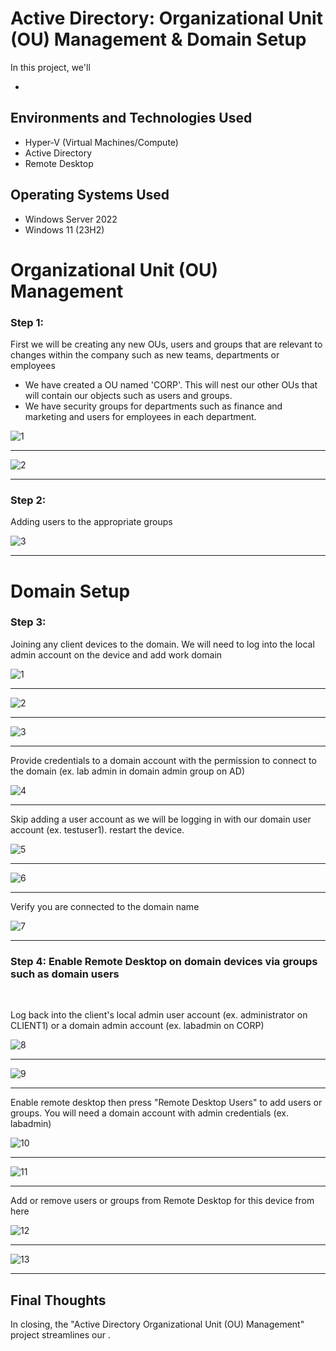 <h1> Active Directory: Organizational Unit (OU) Management & Domain Setup </h1>


<p>In this project, we'll  </p>

-  

<h2>Environments and Technologies Used</h2>

- Hyper-V (Virtual Machines/Compute)
- Active Directory
- Remote Desktop


<h2>Operating Systems Used </h2>

- Windows Server 2022
- Windows 11 (23H2)




<h1>Organizational Unit (OU) Management</h1>

<h3>Step 1: </h3>
<p>First we will be creating any new OUs, users and groups that are relevant to changes within the company such as new teams, departments or employees </p>

- We have created a OU named 'CORP'. This will nest our other OUs that will contain our objects such as users and groups.
- We have security groups for departments such as finance and marketing and users for employees in each department.

![1](https://github.com/user-attachments/assets/6cfc904c-8828-4b03-90ce-fd39f509e9b3)

____

![2](https://github.com/user-attachments/assets/43839d64-2072-4d43-a04e-1e7cd7a3b707)


____


<h3>Step 2: </h3>
<p> Adding users to the appropriate groups </p>


![3](https://github.com/user-attachments/assets/48c9dbcd-26d5-4abb-942a-fb2165b6e2f6)



____


<h1>Domain Setup</h1>


<h3>Step 3: </h3>
<p> Joining any client devices to the domain. We will need to log into the local admin account on the device and add work domain </p>


![1](https://github.com/user-attachments/assets/42b21543-8c8a-4ac3-8687-97206f453d0f)


____


![2](https://github.com/user-attachments/assets/6dec5922-4bf0-4995-8647-840cf0c88d02)


____


![3](https://github.com/user-attachments/assets/96ec8827-4f78-45ce-a9bd-987510e5a8ee)


____


Provide credentials to a domain account with the permission to connect to the domain (ex. lab admin in domain admin group on AD)


![4](https://github.com/user-attachments/assets/3af805c2-aeef-45f2-b348-7cfd669ee256)


____


Skip adding a user account as we will be logging in with our domain user account (ex. testuser1). restart the device.


![5](https://github.com/user-attachments/assets/cff70d5e-422d-4d26-8886-962a1a20f0df)


____





![6](https://github.com/user-attachments/assets/af04abee-6998-4dd5-8e22-2d67550eb43c)


____

Verify you are connected to the domain name

![7](https://github.com/user-attachments/assets/11ee7c68-fb66-4cb6-8240-fbc476f38ea3)


____
<h3>Step 4: Enable Remote Desktop on domain devices via groups such as domain users </h3>
<p> </p>

<br>

Log back into the client's local admin user account (ex. administrator on CLIENT1) or a domain admin account (ex. labadmin on CORP)

![8](https://github.com/user-attachments/assets/f45049e6-232d-411c-b85a-1f6ebff4768b)



____


![9](https://github.com/user-attachments/assets/b2703a48-9189-4712-aad6-ff027020954f)


____

Enable remote desktop then press "Remote Desktop Users" to add users or groups. You will need a domain account with admin credentials (ex. labadmin)


![10](https://github.com/user-attachments/assets/e02b4356-6bc0-4601-b515-51d32d3bd8f3)


____

![11](https://github.com/user-attachments/assets/45e3dfff-5b02-42fd-b4bf-6b92e20a4f46)


____
Add or remove users or groups from Remote Desktop for this device from here

![12](https://github.com/user-attachments/assets/4bcabd40-7c77-4f7b-b4ff-023b1fa1cb05)



____


![13](https://github.com/user-attachments/assets/f021b201-c197-470b-a01b-fa1105e01048)



____



<h2> Final Thoughts </h2>

<p> In closing, the "Active Directory Organizational Unit (OU) Management" project streamlines our  .</p>

